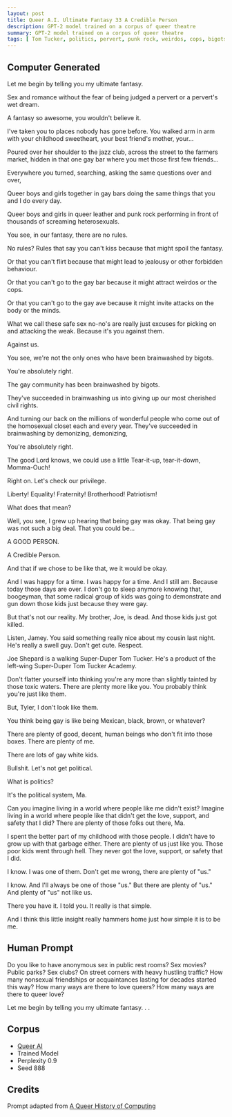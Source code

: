 ```yaml
---
layout: post
title: Queer A.I. Ultimate Fantasy 33 A Credible Person
description: GPT-2 model trained on a corpus of queer theatre
summary: GPT-2 model trained on a corpus of queer theatre
tags: [ Tom Tucker, politics, pervert, punk rock, weirdos, cops, bigots, civil rights, boogeyman, radical, gay bar, queer, GPT-2, RunwayML]
---
```


## Computer Generated

Let me begin by telling you my ultimate fantasy.

Sex and romance without the fear of being judged a pervert or a pervert's wet dream.

A fantasy so awesome, you wouldn't believe it.

I've taken you to places nobody has gone before. You walked arm in arm with your childhood sweetheart, your best friend's mother, your...

Poured over her shoulder to the jazz club, across the street to the farmers market, hidden in that one gay bar where you met those first few friends...

Everywhere you turned, searching, asking the same questions over and over,

Queer boys and girls together in gay bars doing the same things that you and I do every day.

Queer boys and girls in queer leather and punk rock performing in front of thousands of screaming heterosexuals.

You see, in our fantasy, there are no rules.

No rules? Rules that say you can't kiss because that might spoil the fantasy.

Or that you can't flirt because that might lead to jealousy or other forbidden behaviour.

Or that you can't go to the gay bar because it might attract weirdos or the cops.

Or that you can't go to the gay ave because it might invite attacks on the body or the minds.

What we call these safe sex no-no's are really just excuses for picking on and attacking the weak. Because it's you against them.

Against us.

You see, we're not the only ones who have been brainwashed by bigots.

You're absolutely right.

The gay community has been brainwashed by bigots.

They've succeeded in brainwashing us into giving up our most cherished civil rights.

And turning our back on the millions of wonderful people who come out of the homosexual closet each and every year. They've succeeded in brainwashing by demonizing, demonizing,

You're absolutely right.

The good Lord knows, we could use a little Tear-it-up, tear-it-down, Momma-Ouch!

Right on. Let's check our privilege.

Liberty! Equality! Fraternity! Brotherhood! Patriotism!

What does that mean?

Well, you see, I grew up hearing that being gay was okay. That being gay was not such a big deal. That you could be...

A GOOD PERSON.

A Credible Person.

And that if we chose to be like that, we it would be okay.

And I was happy for a time. I was happy for a time. And I still am. Because today those days are over. I don't go to sleep anymore knowing that, boogeyman, that some radical group of kids was going to demonstrate and gun down those kids just because they were gay.

But that's not our reality. My brother, Joe, is dead. And those kids just got killed.

Listen, Jamey. You said something really nice about my cousin last night. He's really a swell guy. Don't get cute. Respect.

Joe Shepard is a walking Super-Duper Tom Tucker. He's a product of the left-wing Super-Duper Tom Tucker Academy.

Don't flatter yourself into thinking you're any more than slightly tainted by those toxic waters. There are plenty more like you. You probably think you're just like them.

But, Tyler, I don't look like them.

You think being gay is like being Mexican, black, brown, or whatever?

There are plenty of good, decent, human beings who don't fit into those boxes. There are plenty of me.

There are lots of gay white kids.

Bullshit. Let's not get political.

What is politics?

It's the political system, Ma.

Can you imagine living in a world where people like me didn't exist? Imagine living in a world where people like that didn't get the love, support, and safety that I did? There are plenty of those folks out there, Ma.

I spent the better part of my childhood with those people. I didn't have to grow up with that garbage either. There are plenty of us just like you.
Those poor kids went through hell. They never got the love, support, or safety that I did.

I know. I was one of them. Don't get me wrong, there are plenty of "us."

I know. And I'll always be one of those "us." But there are plenty of "us." And plenty of "us" not like us.

There you have it. I told you. It really is that simple.

And I think this little insight really hammers home just how simple it is to be me.


## Human Prompt

Do you like to have anonymous sex in public rest rooms? Sex movies? Public parks? Sex clubs? On street corners with heavy hustling traffic? How many nonsexual friendships or acquaintances lasting for decades started this way? How many ways are there to love queers? How many ways are there to queer love?

Let me begin by telling you my ultimate fantasy. . .

## Corpus

- [Queer AI](/queerai)
- Trained Model
- Perplexity 0.9
- Seed 888

## Credits

Prompt adapted from [A Queer History of Computing](https://rhizome.org/editorial/2013/feb/19/queer-computing-1/)

